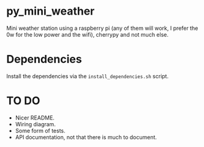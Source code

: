 # py_mini_weather

Mini weather station using a raspberry pi (any of them will work, I prefer the 0w for the low power and the wifi), cherrypy and not much else.


# Dependencies

Install the dependencies via the `install_dependencies.sh` script.

# TO DO
- Nicer README.
- Wiring diagram.
- Some form of tests.
- API documentation, not that there is much to document.

